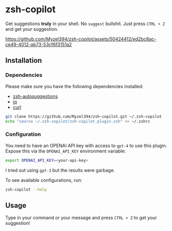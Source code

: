 # zsh-copilot


Get suggestions **truly** in your shell. No `suggest` bullshit. Just press `CTRL + Z` and get your suggestion.

https://github.com/Myzel394/zsh-copilot/assets/50424412/ed2bc8ac-ce49-4012-ab73-53cf6f3151a2

## Installation

### Dependencies

Please make sure you have the following dependencies installed:

* [zsh-autosuggestions](https://github.com/zsh-users/zsh-autosuggestions)
* [jq](https://github.com/jqlang/jq)
* [curl](https://github.com/curl/curl)

```sh
git clone https://github.com/Myzel394/zsh-copilot.git ~/.zsh-copilot
echo "source ~/.zsh-copilot/zsh-copilot.plugin.zsh" >> ~/.zshrc
```

### Configuration

You need to have an OPENAI API key with access to `gpt-4` to use this plugin. Expose this via the `OPENAI_API_KEY` environment variable:

```sh
export OPENAI_API_KEY=<your-api-key>
```

I tried out using `gpt-3` but the results were garbage.

To see available configurations, run:

```sh
zsh-copilot --help
```

## Usage

Type in your command or your message and press `CTRL + Z` to get your suggestion!

